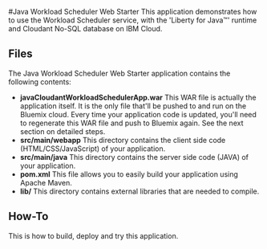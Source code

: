 #Java Workload Scheduler Web Starter
This application demonstrates how to use the Workload Scheduler service, with the 'Liberty for Java™' runtime and Cloudant No-SQL database on IBM Cloud.

## Files
The Java Workload Scheduler Web Starter application contains the following contents:
 - **javaCloudantWorkloadSchedulerApp.war**
   This WAR file is actually the application itself. It is the only file that'll be pushed to and run on the Bluemix cloud. Every time your application code is updated, you'll need to regenerate this WAR file and push to Bluemix again. See the next section on detailed steps.
 - **src/main/webapp**
   This directory contains the client side code (HTML/CSS/JavaScript) of your application.
 - **src/main/java**
   This directory contains the server side code (JAVA) of your application.
 - **pom.xml**
   This file allows you to easily build your application using Apache Maven.
 - **lib/**
   This directory contains external libraries that are needed to compile. 
    
## How-To
This is how to build, deploy and try this application.